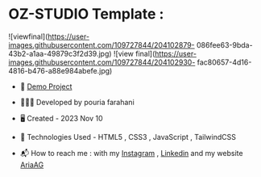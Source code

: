 # OZ-STUDIO Template :

![viewfinal](https://user-images.githubusercontent.com/109727844/204102879-
086fee63-9bda-43b2-a1aa-49879c3f2d39.jpg)
![view final](https://user-images.githubusercontent.com/109727844/204102930-
fac80657-4d16-4816-b476-a88e984abefe.jpg)

- 🔗 [Demo Project](https://ariaaghakhani.github.io/OZ-STUDIO/)

- 👨🏻‍💻 Developed by pouria farahani
  
- 🖥️ Created - 2023 Nov 10
  
- 🤖 Technologies Used - HTML5 , CSS3 , JavaScript , TailwindCSS

- 📬 How to reach me : with my
[Instagram](https://www.instagram.com/dev.aria.agk) ,
[Linkedin](https://www.linkedin.com/in/aria-aghakhani) and my website [AriaAG](https://www.dev-aria.com)
